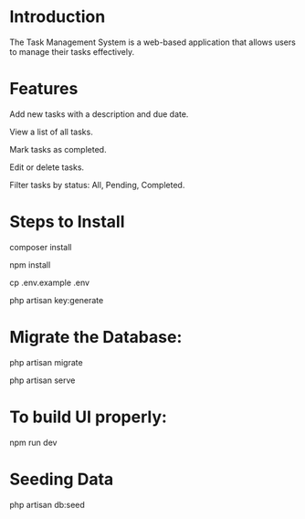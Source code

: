 # Introduction
The Task Management System is a web-based application that allows users to manage their tasks effectively.

# Features
Add new tasks with a description and due date.

View a list of all tasks.

Mark tasks as completed.

Edit or delete tasks.

Filter tasks by status: All, Pending, Completed.

# Steps to Install

composer install

npm install

cp .env.example .env

php artisan key:generate

# Migrate the Database:

php artisan migrate

php artisan serve
# To build UI properly:
npm run dev

# Seeding Data 

php artisan db:seed